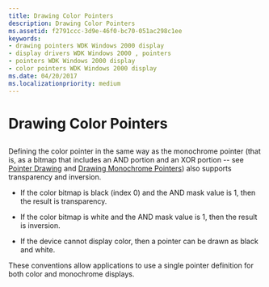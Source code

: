 ```yaml
---
title: Drawing Color Pointers
description: Drawing Color Pointers
ms.assetid: f2791ccc-3d9e-46f0-bc70-051ac298c1ee
keywords:
- drawing pointers WDK Windows 2000 display
- display drivers WDK Windows 2000 , pointers
- pointers WDK Windows 2000 display
- color pointers WDK Windows 2000 display
ms.date: 04/20/2017
ms.localizationpriority: medium
---
```


# Drawing Color Pointers


## <span id="ddk_drawing_color_pointers_gg"></span><span id="DDK_DRAWING_COLOR_POINTERS_GG"></span>


Defining the color pointer in the same way as the monochrome pointer (that is, as a bitmap that includes an AND portion and an XOR portion -- see [Pointer Drawing](pointer-drawing.md) and [Drawing Monochrome Pointers](drawing-monochrome-pointers.md)) also supports transparency and inversion.

-   If the color bitmap is black (index 0) and the AND mask value is 1, then the result is transparency.

-   If the color bitmap is white and the AND mask value is 1, then the result is inversion.

-   If the device cannot display color, then a pointer can be drawn as black and white.

These conventions allow applications to use a single pointer definition for both color and monochrome displays.

 

 





